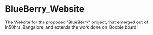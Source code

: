 BlueBerry_Website
=================

The Website for the proposed "BlueBerry" project, that emerged out of in50hrs, Bangalore;
and extends the work done on 'Boobie board'.

